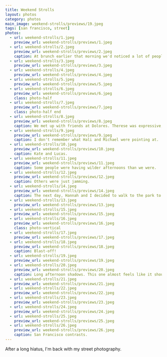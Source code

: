 ```yaml
---
title: Weekend Strolls
layout: photos
category: photos
main_image: weekend-strolls/previews/19.jpeg
tags: [san francisco, street]
photos:
  - url: weekend-strolls/1.jpeg
    preview_url: weekend-strolls/previews/1.jpeg
  - url: weekend-strolls/2.jpeg
    preview_url: weekend-strolls/previews/2.jpeg
    caption: At brunch earlier that morning we'd noticed a lot of people walking around holding sunflowers. Turns out that this dude was handing them out.
  - url: weekend-strolls/3.jpeg
    preview_url: weekend-strolls/previews/3.jpeg
  - url: weekend-strolls/4.jpeg
    preview_url: weekend-strolls/previews/4.jpeg
  - url: weekend-strolls/5.jpeg
    preview_url: weekend-strolls/previews/5.jpeg
  - url: weekend-strolls/6.jpeg
    preview_url: weekend-strolls/previews/6.jpeg
    class: photo-half
  - url: weekend-strolls/7.jpeg
    preview_url: weekend-strolls/previews/7.jpeg
    class: photo-half end
  - url: weekend-strolls/8.jpeg
    preview_url: weekend-strolls/previews/8.jpeg
    caption: We met up with friends at Dolores. Therese was expressive, as always.
  - url: weekend-strolls/9.jpeg
    preview_url: weekend-strolls/previews/9.jpeg
    caption: I don't remember what Hali and Michael were pointing at.
  - url: weekend-strolls/10.jpeg
    preview_url: weekend-strolls/previews/10.jpeg
    caption: Kate and Lucas.
  - url: weekend-strolls/11.jpeg
    preview_url: weekend-strolls/previews/11.jpeg
    caption: Some people were having wilder afternoons than we were.
  - url: weekend-strolls/12.jpeg
    preview_url: weekend-strolls/previews/12.jpeg
    caption: Others were just jamming.
  - url: weekend-strolls/14.jpeg
    preview_url: weekend-strolls/previews/14.jpeg
    caption: The next day, Hannah and I decided to walk to the park to read. The walk turned into an urban hike to Billy Goat Hill and Glen Canyon. We didn't read.
  - url: weekend-strolls/13.jpeg
    preview_url: weekend-strolls/previews/13.jpeg
  - url: weekend-strolls/15.jpeg
    preview_url: weekend-strolls/previews/15.jpeg
  - url: weekend-strolls/16.jpeg
    preview_url: weekend-strolls/previews/16.jpeg
    class: photo-vertical
  - url: weekend-strolls/17.jpeg
    preview_url: weekend-strolls/previews/17.jpeg
  - url: weekend-strolls/18.jpeg
    preview_url: weekend-strolls/previews/18.jpeg
    caption: Blast-off!
  - url: weekend-strolls/19.jpeg
    preview_url: weekend-strolls/previews/19.jpeg
  - url: weekend-strolls/20.jpeg
    preview_url: weekend-strolls/previews/20.jpeg
    caption: Long afternoon shadows. This one almost feels like it should be in black and white.
  - url: weekend-strolls/21.jpeg
    preview_url: weekend-strolls/previews/21.jpeg
  - url: weekend-strolls/22.jpeg
    preview_url: weekend-strolls/previews/22.jpeg
  - url: weekend-strolls/23.jpeg
    preview_url: weekend-strolls/previews/23.jpeg
  - url: weekend-strolls/24.jpeg
    preview_url: weekend-strolls/previews/24.jpeg
  - url: weekend-strolls/25.jpeg
    preview_url: weekend-strolls/previews/25.jpeg
  - url: weekend-strolls/26.jpeg
    preview_url: weekend-strolls/previews/26.jpeg
    caption: San Francisco contrasts.
---
```


After a long hiatus, I'm back with my street photography.